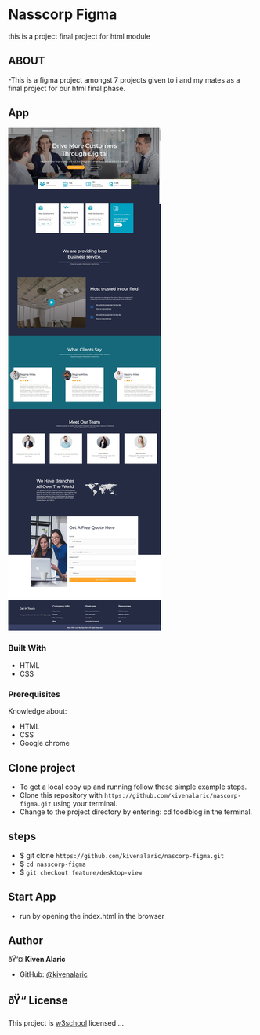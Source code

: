 # Nasscorp Figma

this is a project final project for html module

## ABOUT

-This is a figma project amongst 7 projects given to i and my mates as a final project for our html final phase.

## App

![Home](assets/images/nascorpfigma.jpg)

### Built With

- HTML
- CSS
### Prerequisites

Knowledge about:

- HTML
- CSS
- Google chrome

## Clone project

- To get a local copy up and running follow these simple example steps.
- Clone this repository with `https://github.com/kivenalaric/nascorp-figma.git` using your terminal.
- Change to the project directory by entering: cd foodblog in the terminal.

## steps

- $ git clone `https://github.com/kivenalaric/nascorp-figma.git`
- $ `cd nasscorp-figma`
- $ `git checkout feature/desktop-view`

## Start App

- run by opening the index.html in the browser

## Author

ðŸ‘¤ **Kiven Alaric**

- GitHub: [@kivenalaric](https://github.com/kivenalaric/nascorp-figma.git)

## ðŸ“ License

This project is [w3school](./LICENSE) licensed ...